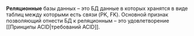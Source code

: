 **Реляционные** базы данных – это БД данные в которых хранятся в виде таблиц между которыми есть связи (PK, FK). Основной признак позволяющий отнести БД к реляционным – это удовлетворение [[Принципы ACID|требований ACID]].